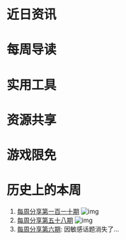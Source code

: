 # 近日资讯

# 每周导读

# 实用工具

# 资源共享

# 游戏限免

# 历史上的本周

1. [每周分享第一百一十期](https://mp.weixin.qq.com/s/9vlM6I4jgJFb0RDEsjlG8Q)
![img](https://mmbiz.qpic.cn/sz_mmbiz_png/pDARXZuibAKRKev9u0M0XTrozS05FEjrfEWRrc7TO3TG6KoswUe4hEw8YYJqNWMLjYHMv7zQDcibyXkMfX0xgiaWw/640?wx_fmt=png&wxfrom=5&wx_lazy=1&wx_co=1)
2. [每周分享第五十八期](https://mp.weixin.qq.com/s/OvaCpTdeEVA7IPSBQwWGpw)
![img](https://mmbiz.qpic.cn/sz_mmbiz_jpg/pDARXZuibAKQCusERubDw73fsZ9PRfuObptIV05ewLgnfQun2Gx3boAMugHZKwJfybicaiaQBC2ia0tR2egUJf5WIQ/640?wx_fmt=jpeg&wxfrom=5&wx_lazy=1&wx_co=1)
3. [每周分享第六期](因敏感话题消失了...): 因敏感话题消失了...

